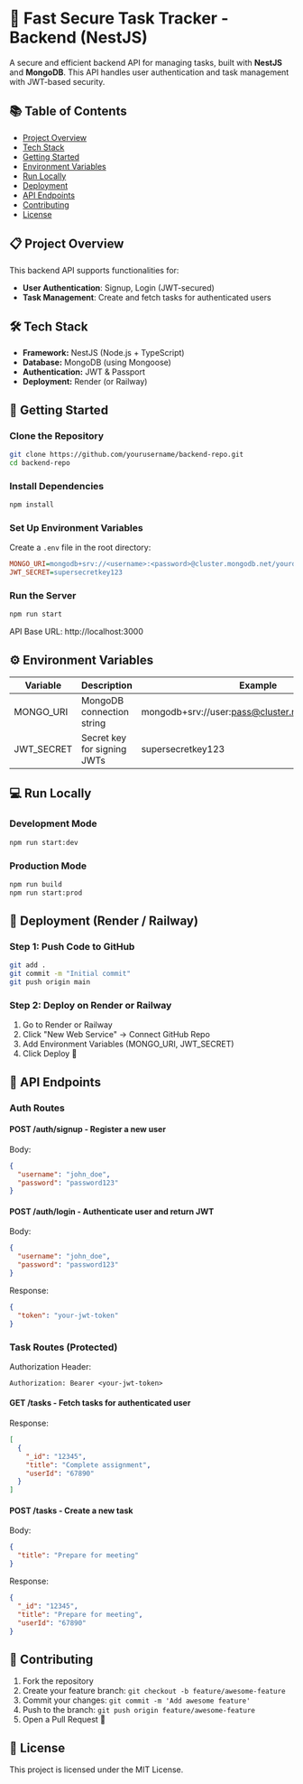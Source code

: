 # 🚀 Fast Secure Task Tracker - Backend (NestJS)

A secure and efficient backend API for managing tasks, built with **NestJS** and **MongoDB**. This API handles user authentication and task management with JWT-based security.

## 📚 Table of Contents
- [Project Overview](#project-overview)
- [Tech Stack](#tech-stack)
- [Getting Started](#getting-started)
- [Environment Variables](#environment-variables)
- [Run Locally](#run-locally)
- [Deployment](#deployment)
- [API Endpoints](#api-endpoints)
- [Contributing](#contributing)
- [License](#license)

## 📋 Project Overview
This backend API supports functionalities for:
- **User Authentication**: Signup, Login (JWT-secured)
- **Task Management**: Create and fetch tasks for authenticated users

## 🛠️ Tech Stack
- **Framework:** NestJS (Node.js + TypeScript)
- **Database:** MongoDB (using Mongoose)
- **Authentication:** JWT & Passport
- **Deployment:** Render (or Railway)

## 🚀 Getting Started

### Clone the Repository
```bash
git clone https://github.com/yourusername/backend-repo.git
cd backend-repo
```

### Install Dependencies
```bash
npm install
```

### Set Up Environment Variables
Create a `.env` file in the root directory:
```ini
MONGO_URI=mongodb+srv://<username>:<password>@cluster.mongodb.net/yourdatabase
JWT_SECRET=supersecretkey123
```

### Run the Server
```bash
npm run start
```
API Base URL: http://localhost:3000

## ⚙️ Environment Variables
| Variable | Description | Example |
|----------|-------------|---------|
| MONGO_URI | MongoDB connection string | mongodb+srv://user:pass@cluster.mongodb.net/mydb |
| JWT_SECRET | Secret key for signing JWTs | supersecretkey123 |

## 💻 Run Locally

### Development Mode
```bash
npm run start:dev
```

### Production Mode
```bash
npm run build
npm run start:prod
```

## 🚀 Deployment (Render / Railway)

### Step 1: Push Code to GitHub
```bash
git add .
git commit -m "Initial commit"
git push origin main
```

### Step 2: Deploy on Render or Railway
1. Go to Render or Railway
2. Click "New Web Service" → Connect GitHub Repo
3. Add Environment Variables (MONGO_URI, JWT_SECRET)
4. Click Deploy 🚀

## 📡 API Endpoints

### Auth Routes

#### POST /auth/signup - Register a new user
Body:
```json
{
  "username": "john_doe",
  "password": "password123"
}
```

#### POST /auth/login - Authenticate user and return JWT
Body:
```json
{
  "username": "john_doe",
  "password": "password123"
}
```

Response:
```json
{
  "token": "your-jwt-token"
}
```

### Task Routes (Protected)
Authorization Header:
```
Authorization: Bearer <your-jwt-token>
```

#### GET /tasks - Fetch tasks for authenticated user
Response:
```json
[
  {
    "_id": "12345",
    "title": "Complete assignment",
    "userId": "67890"
  }
]
```

#### POST /tasks - Create a new task
Body:
```json
{
  "title": "Prepare for meeting"
}
```

Response:
```json
{
  "_id": "12345",
  "title": "Prepare for meeting",
  "userId": "67890"
}
```

## 🤝 Contributing
1. Fork the repository
2. Create your feature branch: `git checkout -b feature/awesome-feature`
3. Commit your changes: `git commit -m 'Add awesome feature'`
4. Push to the branch: `git push origin feature/awesome-feature`
5. Open a Pull Request 🚀

## 📜 License
This project is licensed under the MIT License.
